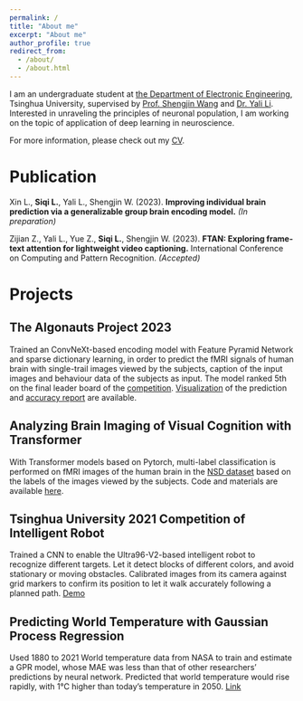 ```yaml
---
permalink: /
title: "About me"
excerpt: "About me"
author_profile: true
redirect_from: 
  - /about/
  - /about.html
---
```


I am an undergraduate student at [the Department of Electronic Engineering](https://www.ee.tsinghua.edu.cn/en/), Tsinghua University, supervised by [Prof. Shengjin Wang](http://web.ee.tsinghua.edu.cn/wangshengjin/en/index/2817/list/index.htm) and [Dr. Yali Li](http://web.ee.tsinghua.edu.cn/liyali/en/index.htm). Interested in unraveling the principles of neuronal population, I am working on the topic of application of deep learning in neuroscience.

For more information, please check out my [CV](files/CV.pdf).


# Publication

 Xin L., **Siqi L.**, Yali L., Shengjin W. (2023). **Improving individual brain prediction via a generalizable group brain encoding model.** *(In preparation)*

 Zijian Z., Yali L., Yue Z., **Siqi L.**, Shengjin W. (2023). **FTAN: Exploring frame-text attention for lightweight video captioning.** International Conference on Computing and Pattern Recognition. *(Accepted)*


# Projects

## The Algonauts Project 2023

Trained an ConvNeXt-based encoding model with Feature Pyramid Network and sparse dictionary learning, in order to predict the fMRI signals of human brain with single-trail images viewed by the subjects, caption of the input images and behaviour data of the subjects as input. The model ranked 5th on the final leader board of the [competition](http://algonauts.csail.mit.edu/challenge.html). [Visualization](images/005_cvailab.png) of the prediction and [accuracy report](files/Submission_Report_Summary.svg) are available.

## Analyzing Brain Imaging of Visual Cognition with Transformer

With Transformer models based on Pytorch, multi-label classification is performed on fMRI images of the human brain in the [NSD dataset](https://www.nature.com/articles/s41593-021-00962-x) based on the labels of the images viewed by the subjects. Code and materials are available [here](https://github.com/LSQamI/Brain-Decode).

## Tsinghua University 2021 Competition of Intelligent Robot

Trained a CNN to enable the Ultra96-V2-based intelligent robot to recognize different targets. Let it detect blocks of different colors, and avoid stationary or moving obstacles. Calibrated images from its camera against grid markers to confirm its position to let it walk accurately following a planned path. [Demo](https://github.com/LSQamI/Robot)

## Predicting World Temperature with Gaussian Process Regression

Used 1880 to 2021 World temperature data from NASA to train and estimate a GPR model, whose MAE was less than that of other researchers’ predictions by neural network. Predicted that world temperature would rise rapidly, with 1℃ higher than today’s temperature in 2050. [Link](https://github.com/LSQamI/GPR)